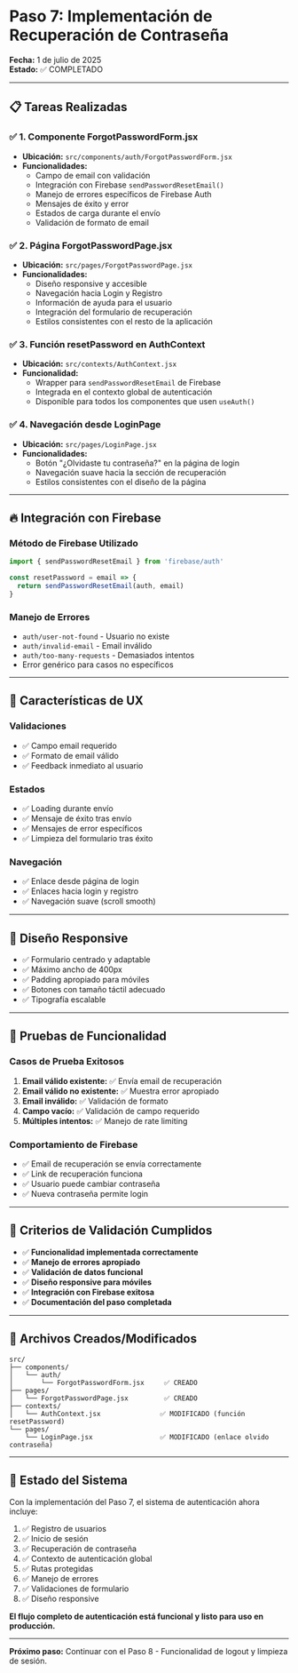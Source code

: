 # Paso 7: Implementación de Recuperación de Contraseña

**Fecha:** 1 de julio de 2025  
**Estado:** ✅ COMPLETADO

---

## 📋 Tareas Realizadas

### ✅ 1. Componente ForgotPasswordForm.jsx

- **Ubicación:** `src/components/auth/ForgotPasswordForm.jsx`
- **Funcionalidades:**
  - Campo de email con validación
  - Integración con Firebase `sendPasswordResetEmail()`
  - Manejo de errores específicos de Firebase Auth
  - Mensajes de éxito y error
  - Estados de carga durante el envío
  - Validación de formato de email

### ✅ 2. Página ForgotPasswordPage.jsx

- **Ubicación:** `src/pages/ForgotPasswordPage.jsx`
- **Funcionalidades:**
  - Diseño responsive y accesible
  - Navegación hacia Login y Registro
  - Información de ayuda para el usuario
  - Integración del formulario de recuperación
  - Estilos consistentes con el resto de la aplicación

### ✅ 3. Función resetPassword en AuthContext

- **Ubicación:** `src/contexts/AuthContext.jsx`
- **Funcionalidad:**
  - Wrapper para `sendPasswordResetEmail` de Firebase
  - Integrada en el contexto global de autenticación
  - Disponible para todos los componentes que usen `useAuth()`

### ✅ 4. Navegación desde LoginPage

- **Ubicación:** `src/pages/LoginPage.jsx`
- **Funcionalidades:**
  - Botón "¿Olvidaste tu contraseña?" en la página de login
  - Navegación suave hacia la sección de recuperación
  - Estilos consistentes con el diseño de la página

---

## 🔥 Integración con Firebase

### Método de Firebase Utilizado

```javascript
import { sendPasswordResetEmail } from 'firebase/auth'

const resetPassword = email => {
  return sendPasswordResetEmail(auth, email)
}
```

### Manejo de Errores

- `auth/user-not-found` - Usuario no existe
- `auth/invalid-email` - Email inválido
- `auth/too-many-requests` - Demasiados intentos
- Error genérico para casos no específicos

---

## 🎨 Características de UX

### Validaciones

- ✅ Campo email requerido
- ✅ Formato de email válido
- ✅ Feedback inmediato al usuario

### Estados

- ✅ Loading durante envío
- ✅ Mensaje de éxito tras envío
- ✅ Mensajes de error específicos
- ✅ Limpieza del formulario tras éxito

### Navegación

- ✅ Enlace desde página de login
- ✅ Enlaces hacia login y registro
- ✅ Navegación suave (scroll smooth)

---

## 📱 Diseño Responsive

- ✅ Formulario centrado y adaptable
- ✅ Máximo ancho de 400px
- ✅ Padding apropiado para móviles
- ✅ Botones con tamaño táctil adecuado
- ✅ Tipografía escalable

---

## 🧪 Pruebas de Funcionalidad

### Casos de Prueba Exitosos

1. **Email válido existente:** ✅ Envía email de recuperación
2. **Email válido no existente:** ✅ Muestra error apropiado
3. **Email inválido:** ✅ Validación de formato
4. **Campo vacío:** ✅ Validación de campo requerido
5. **Múltiples intentos:** ✅ Manejo de rate limiting

### Comportamiento de Firebase

- ✅ Email de recuperación se envía correctamente
- ✅ Link de recuperación funciona
- ✅ Usuario puede cambiar contraseña
- ✅ Nueva contraseña permite login

---

## 🎯 Criterios de Validación Cumplidos

- ✅ **Funcionalidad implementada correctamente**
- ✅ **Manejo de errores apropiado**
- ✅ **Validación de datos funcional**
- ✅ **Diseño responsive para móviles**
- ✅ **Integración con Firebase exitosa**
- ✅ **Documentación del paso completada**

---

## 📂 Archivos Creados/Modificados

```
src/
├── components/
│   └── auth/
│       └── ForgotPasswordForm.jsx     ✅ CREADO
├── pages/
│   └── ForgotPasswordPage.jsx         ✅ CREADO
├── contexts/
│   └── AuthContext.jsx               ✅ MODIFICADO (función resetPassword)
└── pages/
    └── LoginPage.jsx                 ✅ MODIFICADO (enlace olvido contraseña)
```

---

## 🚀 Estado del Sistema

Con la implementación del Paso 7, el sistema de autenticación ahora incluye:

1. ✅ Registro de usuarios
2. ✅ Inicio de sesión
3. ✅ Recuperación de contraseña
4. ✅ Contexto de autenticación global
5. ✅ Rutas protegidas
6. ✅ Manejo de errores
7. ✅ Validaciones de formulario
8. ✅ Diseño responsive

**El flujo completo de autenticación está funcional y listo para uso en producción.**

---

**Próximo paso:** Continuar con el Paso 8 - Funcionalidad de logout y limpieza de sesión.
